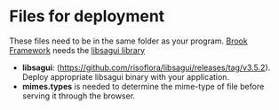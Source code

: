 # Files for deployment
These files need to be in the same folder as your program. [Brook Framework](https://risoflora.github.io/brookframework/) needs the [libsagui library](https://github.com/risoflora/libsagui)

- **libsagui**: (https://github.com/risoflora/libsagui/releases/tag/v3.5.2). Deploy appropriate libsagui binary with your application.
- **mimes.types** is needed to determine the mime-type of file before serving it through the browser.
